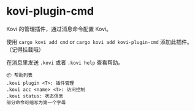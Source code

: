 # kovi-plugin-cmd

Kovi 的管理插件，通过消息命令配置 Kovi。

使用 ```cargo kovi add cmd``` or ```cargo kovi add kovi-plugin-cmd``` 添加此插件。（记得挂载哦）

在消息里发送 `.kovi` 或者 `.kovi help` 查看帮助。

```
📦 帮助列表
.kovi plugin <T>: 插件管理
.kovi acc <name> <T>: 访问控制
.kovi status: 状态信息
部分命令可缩写为第一个字母
```
